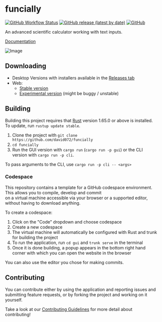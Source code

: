 # funcially

[![GitHub Workflow Status](https://img.shields.io/github/actions/workflow/status/david072/funcially/ci.yml?label=CI&style=for-the-badge)](https://github.com/david072/funcially/actions/workflows/ci.yml)
[![GitHub release (latest by date)](https://img.shields.io/github/v/release/david072/funcially?label=latest%20release&style=for-the-badge)](https://github.com/david072/funcially/releases/latest)
[![GitHub](https://img.shields.io/github/license/david072/funcially?style=for-the-badge)](https://github.com/david072/funcially/blob/main/LICENSE)

An advanced scientific calculator working with text inputs.

[Documentation](https://github.com/david072/funcially/wiki)

![Image](/media/thumbnail.png)

## Downloading

- Desktop Versions with installers available in the [Releases tab](https://github.com/david072/funcially/releases)
- Web:
    - [Stable version](https://funcially.com/app)
    - [Experimental version](https://david072.github.io/funcially) (might be buggy / unstable)

## Building

Building this project requires that [Rust](https://www.rust-lang.org/) version 1.65.0 or above is installed.
To update, run `rustup update stable`.

1. Clone the project with `git clone https://github.com/david072/funcially`
2. `cd funcially`
3. Run the GUI version with `cargo run` (`cargo run -p gui`) or the CLI version with `cargo run -p cli`.

To pass arguments to the CLI, use `cargo run -p cli -- <args>`

### Codespace

This repository contains a template for a GitHub codespace environment. This allows you to compile, develop and commit <br>
on a virtual machine accessible via your browser or a supported editor, without having to download anything.

To create a codespace:
1. Click on the "Code" dropdown and choose codespace
2. Create a new codespace
3. The virtual machine will automatically be configured with Rust and trunk for building the project
4. To run the application, run `cd gui` and `trunk serve` in the terminal
5. Once it is done building, a popup appears in the bottom right hand corner with which you can open the website in the browser

You can also use the editor you chose for making commits.

## Contributing

You can contribute either by using the application and reporting issues and submitting feature requests,
or by forking the project and working on it yourself.

Take a look at our [Contributing Guidelines](https://github.com/david072/funcially/blob/main/CONTRIBUTING.md) for more detail about contributing!
